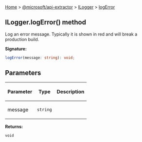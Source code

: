 [Home](./index) &gt; [@microsoft/api-extractor](./api-extractor.md) &gt; [ILogger](./api-extractor.ilogger.md) &gt; [logError](./api-extractor.ilogger.logerror.md)

## ILogger.logError() method

Log an error message. Typically it is shown in red and will break a production build.

<b>Signature:</b>

```typescript
logError(message: string): void;
```

## Parameters

|  <p>Parameter</p> | <p>Type</p> | <p>Description</p> |
|  --- | --- | --- |
|  <p>message</p> | <p>`string`</p> |  |

<b>Returns:</b>

`void`

